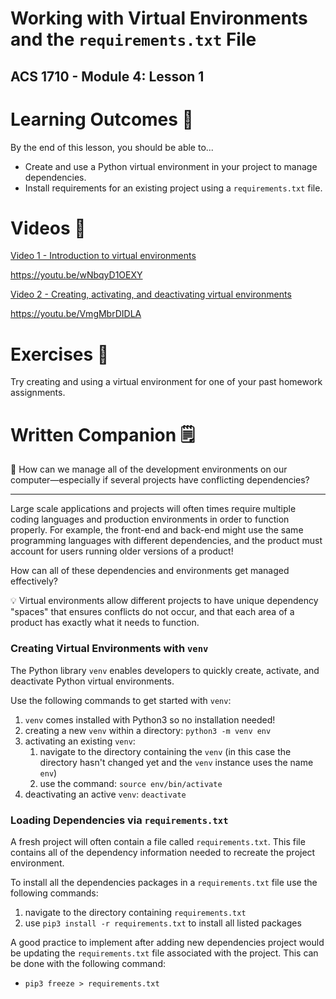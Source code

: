 # Working with Virtual Environments and the ``requirements.txt`` File

## ACS 1710 - Module 4: Lesson 1

# Learning Outcomes 💫

By the end of this lesson, you should be able to...

- Create and use a Python virtual environment in your project to manage dependencies.
- Install requirements for an existing project using a `requirements.txt` file.

# Videos 🎥

[Video 1 - Introduction to virtual environments](https://file.notion.so/f/f/6004cc36-d69e-461f-a1c5-8e5078ac8f6b/4a97c72c-f29d-4850-b2a0-68cbf3f1bfe4/RPReplay_Final1610467521.mp4?table=block&id=8081b010-ca5a-4fd6-899d-16931384ed2f&spaceId=6004cc36-d69e-461f-a1c5-8e5078ac8f6b&expirationTimestamp=1728064800000&signature=Y-Scx5usWjGUP1Ydcocsp4TwIT9J6CEy_ByLGkDHRV4&downloadName=RPReplay_Final1610467521.mp4)

https://youtu.be/wNbqyD1OEXY

[Video 2 - Creating, activating, and deactivating virtual environments](https://file.notion.so/f/f/6004cc36-d69e-461f-a1c5-8e5078ac8f6b/5b265dc7-6501-4772-bc95-4c9805023e3c/terminal_venv.mov?table=block&id=64625746-2341-4867-9d57-9a303fdaa341&spaceId=6004cc36-d69e-461f-a1c5-8e5078ac8f6b&expirationTimestamp=1728064800000&signature=V-ciOh57x7mCpXBaQ0vPTX2iQNMU8PyIOWhc3ar9ye4&downloadName=terminal_venv.mov)

https://youtu.be/VmgMbrDIDLA

# Exercises 💪

Try creating and using a virtual environment for one of your past homework assignments.

# Written Companion 🗒

<aside>
🤔 How can we manage all of the development environments on our computer—especially if several projects have conflicting dependencies?

</aside>

---

Large scale applications and projects will often times require multiple coding languages and production environments in order to function properly. For example, the front-end and back-end might use the same programming languages with different dependencies, and the product must account for users running older versions of a product!

How can all of these dependencies and environments get managed effectively?

<aside>
💡 Virtual environments allow different projects to have unique dependency "spaces" that ensures conflicts do not occur, and that each area of a product has exactly what it needs to function.

</aside>

### Creating Virtual Environments with `venv`

The Python library `venv` enables developers to quickly create, activate, and deactivate Python virtual environments.

Use the following commands to get started with `venv`:

1. `venv` comes installed with Python3 so no installation needed!
2. creating a new `venv` within a directory: `python3 -m venv env`
3. activating an existing `venv`: 
    1. navigate to the directory containing the `venv` (in this case the directory hasn't changed yet and the `venv` instance uses the name `env`)
    2. use the command: `source env/bin/activate`
4. deactivating an active `venv`: `deactivate`

### Loading Dependencies via `requirements.txt`

A fresh project will often contain a file called `requirements.txt`. This file contains all of the dependency information needed to recreate the project environment.

To install all the dependencies packages in a `requirements.txt` file use the following commands:

1. navigate to the directory containing `requirements.txt`
2. use `pip3 install -r requirements.txt` to install all listed packages

A good practice to implement after adding new dependencies project would be updating the `requirements.txt` file associated with the project. This can be done with the following command:

- `pip3 freeze > requirements.txt`
